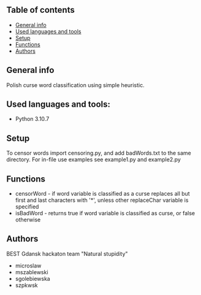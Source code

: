 ## Table of contents
* [General info](#General-info)
* [Used languages and tools](#Used-languages-and-tools)
* [Setup](#Setup)
* [Functions](#Functions)
* [Authors](#Authors)


## General info
Polish curse word classification using simple heuristic.
	
## Used languages and tools:
* Python 3.10.7
	
## Setup
To censor words import censoring.py, and add badWords.txt to the same directory.
For in-file use examples see example1.py and example2.py

## Functions
* censorWord - if word variable is classified as a curse replaces all but first and last characters with '*', unless other replaceChar variable is specified
* isBadWord - returns true if word variable is classified as curse, or false otherwise

## Authors
BEST Gdansk hackaton team "Natural stupidity"
* microslaw
* mszablewski
* sgolebiewska
* szpkwsk